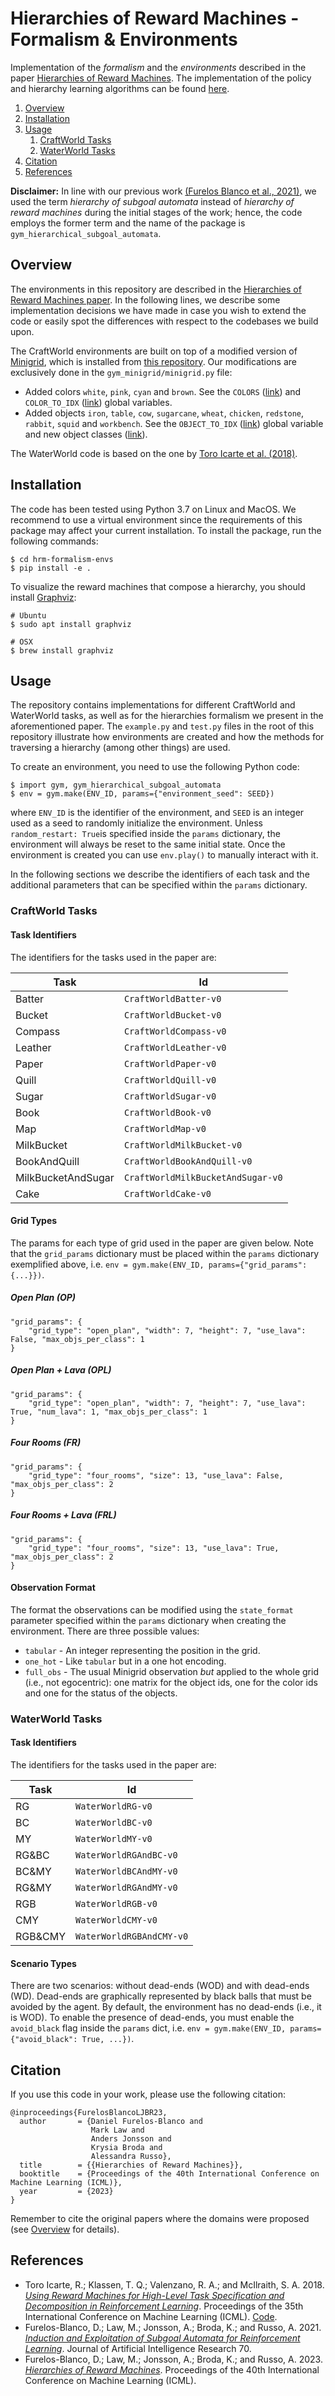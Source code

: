 # Hierarchies of Reward Machines - Formalism & Environments
Implementation of the _formalism_ and the _environments_ described in the paper [Hierarchies of Reward Machines](#references).
The implementation of the policy and hierarchy learning algorithms can be found [here](https://github.com/ertsiger/hrm-learning).

1. [Overview](#overview)
2. [Installation](#installation)
3. [Usage](#usage)
   1. [CraftWorld Tasks](#craftworld-tasks)
   2. [WaterWorld Tasks](#waterworld-tasks)
4. [Citation](#citation)
5. [References](#references)

**Disclaimer:** In line with our previous work [(Furelos Blanco et al., 2021)](#references), we used the term _hierarchy
of subgoal automata_ instead of _hierarchy of reward machines_ during the initial stages of the work; hence, the code
employs the former term and the name of the package is `gym_hierarchical_subgoal_automata`.

## Overview
The environments in this repository are described in the [Hierarchies of Reward Machines paper](#references). In the
following lines, we describe some implementation decisions we have made in case you wish to extend the code or easily
spot the differences with respect to the codebases we build upon.

The CraftWorld environments are built on top of a modified version of 
[Minigrid](https://github.com/Farama-Foundation/Minigrid), which is installed from [this repository](https://github.com/ertsiger/hrm-minigrid).
Our modifications are exclusively done in the `gym_minigrid/minigrid.py` file:
* Added colors `white`, `pink`, `cyan` and `brown`. See the `COLORS` ([link](https://github.com/ertsiger/hrm-minigrid/tree/master/gym_minigrid/minigrid.py#L14)) and `COLOR_TO_IDX` ([link](https://github.com/ertsiger/hrm-minigrid/tree/master/gym_minigrid/minigrid.py#L30)) global variables.
* Added objects `iron`, `table`, `cow`, `sugarcane`, `wheat`, `chicken`, `redstone`, `rabbit`, `squid` and `workbench`.
See the `OBJECT_TO_IDX` ([link](https://github.com/ertsiger/hrm-minigrid/tree/master/gym_minigrid/minigrid.py#L46))
global variable and new object classes ([link](https://github.com/ertsiger/hrm-minigrid/tree/master/gym_minigrid/minigrid.py#L358)).

The WaterWorld code is based on the one by [Toro Icarte et al. (2018)](#references).

## Installation
The code has been tested using Python 3.7 on Linux and MacOS. We recommend to use a virtual environment since the 
requirements of this package may affect your current installation. To install the package, run the following commands:
```
$ cd hrm-formalism-envs
$ pip install -e .
```

To visualize the reward machines that compose a hierarchy, you should install 
[Graphviz](https://graphviz.org/download/):
```
# Ubuntu
$ sudo apt install graphviz

# OSX
$ brew install graphviz
```

## Usage
The repository contains implementations for different CraftWorld and WaterWorld tasks, as well as for the hierarchies
formalism we present in the aforementioned paper. The `example.py` and `test.py` files in the root of this repository
illustrate how environments are created and how the methods for traversing a hierarchy (among other things) are used.

To create an environment, you need to use the following Python code:
```
$ import gym, gym_hierarchical_subgoal_automata
$ env = gym.make(ENV_ID, params={"environment_seed": SEED})
```
where `ENV_ID` is the identifier of the environment, and `SEED` is an integer used as a seed to randomly initialize the
environment. Unless `random_restart: True`is specified inside the `params` dictionary, the environment will always be 
reset to the same initial state. Once the environment is created you can use `env.play()` to manually interact with it.

In the following sections we describe the identifiers of each task and the additional parameters that can be specified 
within the `params` dictionary.

### CraftWorld Tasks

#### Task Identifiers
The identifiers for the tasks used in the paper are:

| Task    | Id   |
|---------|------|
| Batter  | `CraftWorldBatter-v0` |
| Bucket  | `CraftWorldBucket-v0`  |
| Compass | `CraftWorldCompass-v0` |
| Leather | `CraftWorldLeather-v0` |
| Paper | `CraftWorldPaper-v0` |
| Quill | `CraftWorldQuill-v0` |
| Sugar | `CraftWorldSugar-v0` |
| Book | `CraftWorldBook-v0` |
| Map | `CraftWorldMap-v0` |
| MilkBucket | `CraftWorldMilkBucket-v0` |
| BookAndQuill | `CraftWorldBookAndQuill-v0` |
| MilkBucketAndSugar | `CraftWorldMilkBucketAndSugar-v0` |
| Cake | `CraftWorldCake-v0` |

#### Grid Types
The params for each type of grid used in the paper are given below. Note that the `grid_params` dictionary must be placed
within the `params` dictionary exemplified above, i.e. `env = gym.make(ENV_ID, params={"grid_params": {...}})`.

##### Open Plan (OP)
```
"grid_params": {
    "grid_type": "open_plan", "width": 7, "height": 7, "use_lava": False, "max_objs_per_class": 1
}
```

##### Open Plan + Lava (OPL)
```
"grid_params": {
    "grid_type": "open_plan", "width": 7, "height": 7, "use_lava": True, "num_lava": 1, "max_objs_per_class": 1
}
```

##### Four Rooms (FR)
```
"grid_params": {
    "grid_type": "four_rooms", "size": 13, "use_lava": False, "max_objs_per_class": 2
}
```

##### Four Rooms + Lava (FRL)
```
"grid_params": {
    "grid_type": "four_rooms", "size": 13, "use_lava": True, "max_objs_per_class": 2
}
```

#### Observation Format
The format the observations can be modified using the `state_format` parameter specified within the
`params` dictionary when creating the environment. There are three possible values:
* `tabular` - An integer representing the position in the grid.
* `one_hot` - Like `tabular` but in a one hot encoding.
* `full_obs` - The usual Minigrid observation *but* applied to the whole grid (i.e., not egocentric): one matrix
for the object ids, one for the color ids and one for the status of the objects.

### WaterWorld Tasks

#### Task Identifiers
The identifiers for the tasks used in the paper are:

| Task               | Id   |
|--------------------|------|
| RG                 | `WaterWorldRG-v0` |
| BC                 | `WaterWorldBC-v0`  |
| MY                 | `WaterWorldMY-v0` |
| RG&BC              | `WaterWorldRGAndBC-v0` |
| BC&MY              | `WaterWorldBCAndMY-v0` |
| RG&MY              | `WaterWorldRGAndMY-v0` |
| RGB                | `WaterWorldRGB-v0` |
| CMY                | `WaterWorldCMY-v0` |
| RGB&CMY            | `WaterWorldRGBAndCMY-v0` |

#### Scenario Types
There are two scenarios: without dead-ends (WOD) and with dead-ends (WD). Dead-ends are graphically represented by black
balls that must be avoided by the agent. By default, the environment has no dead-ends (i.e., it is WOD). To enable the
presence of dead-ends, you must enable the `avoid_black` flag inside the `params` dict, 
i.e. `env = gym.make(ENV_ID, params={"avoid_black": True, ...})`.

## Citation
If you use this code in your work, please use the following citation:
```
@inproceedings{FurelosBlancoLJBR23,
  author       = {Daniel Furelos-Blanco and
                  Mark Law and
                  Anders Jonsson and
                  Krysia Broda and
                  Alessandra Russo},
  title        = {{Hierarchies of Reward Machines}},
  booktitle    = {Proceedings of the 40th International Conference on Machine Learning (ICML)},
  year         = {2023}
}
```
Remember to cite the original papers where the domains were proposed (see [Overview](#overview) for details).

## References
* Toro Icarte, R.; Klassen, T. Q.; Valenzano, R. A.; and McIlraith, S. A. 2018. [_Using Reward Machines for High-Level Task Specification and Decomposition in Reinforcement Learning_](http://proceedings.mlr.press/v80/icarte18a.html). Proceedings of the 35th International Conference on Machine Learning (ICML). [Code](https://github.com/RodrigoToroIcarte/reward_machines).
* Furelos-Blanco, D.; Law, M.; Jonsson, A.; Broda, K.; and Russo, A. 2021. [_Induction and Exploitation of Subgoal Automata for Reinforcement Learning_](https://jair.org/index.php/jair/article/view/12372). Journal of Artificial Intelligence Research 70.
* Furelos-Blanco, D.; Law, M.; Jonsson, A.; Broda, K.; and Russo, A. 2023. [_Hierarchies of Reward Machines_](https://arxiv.org/abs/2205.15752). Proceedings of the 40th International Conference on Machine Learning (ICML).
